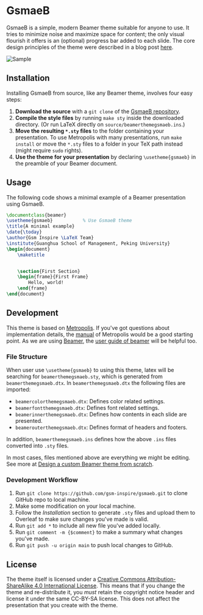 # GsmaeB

GsmaeB is a simple, modern Beamer theme suitable for anyone to use. It tries to minimize noise and maximize space for
content; the only visual flourish it offers is an (optional) progress bar added to each slide. The core design
principles of the theme were described in a blog post
[here](http://bloerg.net/2014/09/20/a-modern-beamer-theme.html).

![Sample](https://gsminspire.com/wp-content/uploads/2021/08/gsmaeb_screenshot.png)

## Installation

Installing GsmaeB from source, like any Beamer theme, involves four easy steps:

1. **Download the source** with a `git clone` of the [GsmaeB repository](https://github.com/yongzhengqi/gsmaeb).
2. **Compile the style files** by running `make sty` inside the downloaded directory. (Or run LaTeX directly
   on `source/beamerthemegsmaeb.ins`.)
3. **Move the resulting `*.sty` files** to the folder containing your presentation. To use Metropolis with many
   presentations, run `make install`
   or move the `*.sty` files to a folder in your TeX path instead (might require
   `sudo` rights).
4. **Use the theme for your presentation** by declaring `\usetheme{gsmaeb}` in the preamble of your Beamer document.

## Usage

The following code shows a minimal example of a Beamer presentation using GsmaeB.

```latex
\documentclass{beamer}
\usetheme{gsmaeb}           % Use GsmaeB theme
\title{A minimal example}
\date{\today}
\author{Gsm Inspire \LaTeX Team}
\institute{Guanghua School of Management, Peking University}
\begin{document}
    \maketitle


    \section{First Section}
    \begin{frame}{First Frame}
        Hello, world!
    \end{frame}
\end{document}
```

## Development

This theme is based on [Metropolis](https://github.com/matze/mtheme). If you've got questions about implementation
details, the [manual][] of Metropolis would be a good starting point. As we are
using [Beamer](https://github.com/josephwright/beamer),
the [user guide of beamer](http://ctan.yazd.ac.ir/macros/latex/contrib/beamer/doc/beameruserguide.pdf) will be helpful
too.

### File Structure

When user use `\usetheme{gsmaeb}` to using this theme, latex will be searching for `beamerthemegsmaeb.sty`, which is
generated from `beamerthemegsmaeb.dtx`. In `beamerthemegsmaeb.dtx` the following files are imported:

- `beamercolorthemegsmaeb.dtx`: Defines color related settings.
- `beamerfontthemegsmaeb.dtx`: Defines font related settings.
- `beamerinnerthemegsmaeb.dtx`: Defines how contents in each slide are presented.
- `beamerouterthemegsmaeb.dtx`: Defines format of headers and footers.

In addition, `beamerthemegsmaeb.ins` defines how the above `.ins` files converted into `.sty` files.

In most cases, files mentioned above are everything we might be editing. See more
at [Design a custom Beamer theme from scratch](https://tex.stackexchange.com/a/146682).

### Development Workflow

1. Run `git clone https://github.com/gsm-inspire/gsmaeb.git` to clone GitHub repo to local machine.
2. Make some modification on your local machine.
3. Follow the _Installation_ section to generate `.sty` files and upload them to Overleaf to make sure changes you've
   made is valid.
4. Run `git add *` to include all new file you've added locally.
5. Run `git comment -m {$comment}` to make a summary what changes you've made.
6. Run `git push -u origin main` to push local changes to GitHub.

## License

The theme itself is licensed under
a [Creative Commons Attribution-ShareAlike 4.0 International License](http://creativecommons.org/licenses/by-sa/4.0/).
This means that if you change the theme and re-distribute it, you *must* retain the copyright notice header and license
it under the same CC-BY-SA license. This does not affect the presentation that you create with the theme.

[manual]: http://mirrors.ctan.org/macros/latex/contrib/beamer-contrib/themes/metropolis/doc/metropolistheme.pdf
